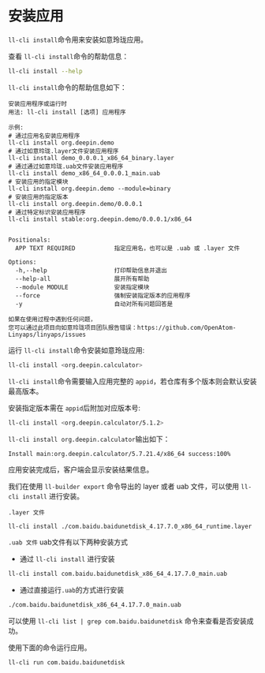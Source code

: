 <!--
SPDX-FileCopyrightText: 2023 UnionTech Software Technology Co., Ltd.

SPDX-License-Identifier: LGPL-3.0-or-later
-->

# 安装应用

`ll-cli install`命令用来安装如意玲珑应用。

查看 `ll-cli install`命令的帮助信息：

```bash
ll-cli install --help
```

`ll-cli install`命令的帮助信息如下：

```text
安装应用程序或运行时
用法: ll-cli install [选项] 应用程序

示例:
# 通过应用名安装应用程序
ll-cli install org.deepin.demo
# 通过如意玲珑.layer文件安装应用程序
ll-cli install demo_0.0.0.1_x86_64_binary.layer
# 通过通过如意玲珑.uab文件安装应用程序
ll-cli install demo_x86_64_0.0.0.1_main.uab
# 安装应用的指定模块
ll-cli install org.deepin.demo --module=binary
# 安装应用的指定版本
ll-cli install org.deepin.demo/0.0.0.1
# 通过特定标识安装应用程序
ll-cli install stable:org.deepin.demo/0.0.0.1/x86_64


Positionals:
  APP TEXT REQUIRED           指定应用名，也可以是 .uab 或 .layer 文件

Options:
  -h,--help                   打印帮助信息并退出
  --help-all                  展开所有帮助
  --module MODULE             安装指定模块
  --force                     强制安装指定版本的应用程序
  -y                          自动对所有问题回答是

如果在使用过程中遇到任何问题，
您可以通过此项目向如意玲珑项目团队报告错误：https://github.com/OpenAtom-Linyaps/linyaps/issues
```

运行 `ll-cli install`命令安装如意玲珑应用:

```bash
ll-cli install <org.deepin.calculator>
```

`ll-cli install`命令需要输入应用完整的 `appid`，若仓库有多个版本则会默认安装最高版本。

安装指定版本需在 `appid`后附加对应版本号:

```bash
ll-cli install <org.deepin.calculator/5.1.2>
```

`ll-cli install org.deepin.calculator`输出如下：

```text
Install main:org.deepin.calculator/5.7.21.4/x86_64 success:100%
```

应用安装完成后，客户端会显示安装结果信息。

我们在使用 `ll-builder export` 命令导出的 layer 或者 uab 文件，可以使用 `ll-cli install` 进行安装。

`.layer 文件`
```bash
ll-cli install ./com.baidu.baidunetdisk_4.17.7.0_x86_64_runtime.layer
```

`.uab 文件`
uab文件有以下两种安装方式
- 通过 `ll-cli install` 进行安装
```bash
ll-cli install com.baidu.baidunetdisk_x86_64_4.17.7.0_main.uab
```

- 通过直接运行`.uab`的方式进行安装
```bash
./com.baidu.baidunetdisk_x86_64_4.17.7.0_main.uab
```

可以使用 `ll-cli list | grep com.baidu.baidunetdisk` 命令来查看是否安装成功。

使用下面的命令运行应用。

```bash
ll-cli run com.baidu.baidunetdisk
```
